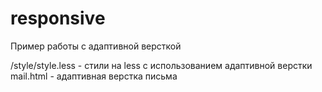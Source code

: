 # responsive

Пример работы с адаптивной версткой

/style/style.less - стили на less с использованием адаптивной верстки
mail.html - адаптивная верстка письма
